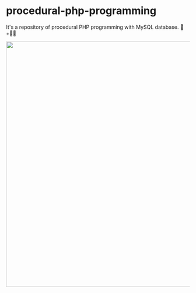 # procedural-php-programming
It's a repository of procedural PHP programming with MySQL database. 🐘+🐬🔢

<img src="https://professor-falken.com/wp-content/uploads/2016/04/Como-conectar-PHP-a-una-base-de-datos-MySQL-professor-falken.com_.png" width="670"/>
